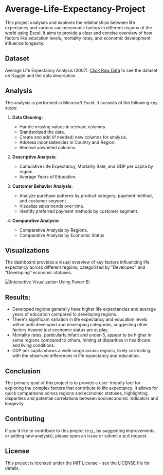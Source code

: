 # Average-Life-Expectancy-Project

This project analyses and explores the relationships between life expectancy and various socioeconomic factors in different regions of the world using Excel. It aims to provide a clear and concise overview of how factors like education levels, mortality rates, and economic development influence longevity.

## Dataset

Average Life Expectancy Analysis (2007). [Click Raw Data](https://www.kaggle.com/datasets/shreyasg23/life-expectancy-averaged-dataset) to see the dataset on Kaggle and the data description.

## Analysis

The analysis is performed in Microsoft Excel. It consists of the following key steps:

1. **Data Cleaning:**
    - Handle missing values in relevant columns.
    - Standardized the data.
    - Create and add (if needed) new columns for analysis.
    - Address inconsistencies in Country and Region.
    - Remove unwanted columns.

2. **Descriptive Analysis:**
    - Cumulative Life Expectancy, Mortality Rate, and GDP per capita by region.
    - Average Years of Education.

3. **Customer Behavior Analysis:**
    - Analyze purchase patterns by product category, payment method, and customer segment.
    - Visualize sales trends over time.
    - Identify preferred payment methods by customer segment.

4. **Comparative Analysis:**
    - Comparative Analysis by Regions.
    - Comparative Analysis by Economic Status

## Visualizations

The dashboard provides a visual overview of key factors influencing life expectancy across different regions, categorized by "Developed" and "Developing" economic statuses.

![Interactive Visualization Using Power BI](https://github.com/jsonlaz/E-Commerce-Analysis/blob/main/visualization/E-commerce%20Customer%20Behavior%20Analysis.pbix)

## Results:

- ﻿﻿Developed regions generally have higher life expectancies and average years of education compared to developing regions.
- There's significant variation in life expectancy and education levels within both developed and developing categories, suggesting other factors beyond just economic status are at play.
- Mortality rates, particularly infant and under-5, appear to be higher in some regions compared to others, hinting at disparities in healthcare and living conditions.﻿﻿ 
- GDP per capita shows a wide range across regions, likely correlating with the observed differences in life expectancy and education.
﻿

## Conclusion

The primary goal of this project is to provide a user-friendly tool for exploring the complex factors that contribute to life expectancy. It allows for quick comparisons across regions and economic statuses, highlighting disparities and potential correlations between socioeconomic indicators and longevity.


## Contributing

If you'd like to contribute to this project (e.g., by suggesting improvements or adding new analysis), please open an issue or submit a pull request.

## License

This project is licensed under the MIT License - see the [LICENSE](LICENSE) file for details.
